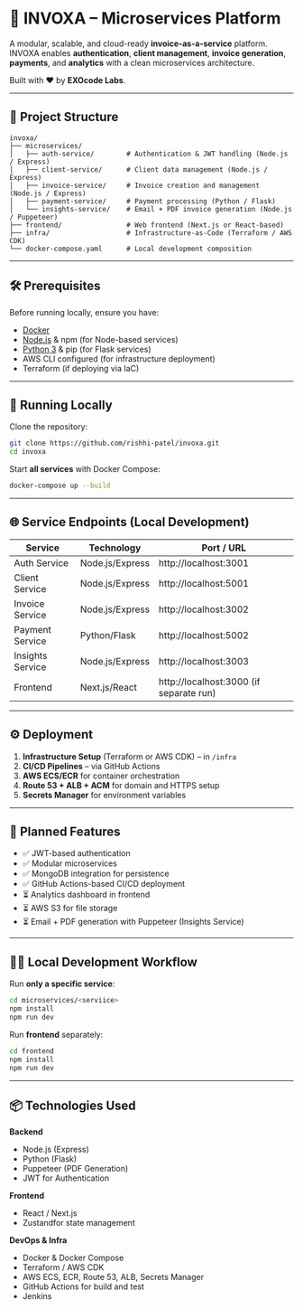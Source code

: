# 🚀 INVOXA – Microservices Platform

A modular, scalable, and cloud-ready **invoice-as-a-service** platform.
INVOXA enables **authentication**, **client management**, **invoice generation**, **payments**, and **analytics** with a clean microservices architecture.

Built with ❤️ by **EXOcode Labs**.

---

## 📂 Project Structure

```
invoxa/
├── microservices/
│   ├── auth-service/        # Authentication & JWT handling (Node.js / Express)
│   ├── client-service/      # Client data management (Node.js / Express)
│   ├── invoice-service/     # Invoice creation and management (Node.js / Express)
│   ├── payment-service/     # Payment processing (Python / Flask)
│   └── insights-service/    # Email + PDF invoice generation (Node.js / Puppeteer)
├── frontend/                # Web frontend (Next.js or React-based)
├── infra/                   # Infrastructure-as-Code (Terraform / AWS CDK)
└── docker-compose.yaml      # Local development composition
```

---

## 🛠 Prerequisites

Before running locally, ensure you have:

- [Docker](https://www.docker.com/)
- [Node.js](https://nodejs.org/) & npm (for Node-based services)
- [Python 3](https://www.python.org/) & pip (for Flask services)
- AWS CLI configured (for infrastructure deployment)
- Terraform (if deploying via IaC)

---

## 🚀 Running Locally

Clone the repository:

```bash
git clone https://github.com/rishhi-patel/invoxa.git
cd invoxa
```

Start **all services** with Docker Compose:

```bash
docker-compose up --build
```

---

## 🌐 Service Endpoints (Local Development)

| Service          | Technology      | Port / URL                              |
| ---------------- | --------------- | --------------------------------------- |
| Auth Service     | Node.js/Express | http://localhost:3001                   |
| Client Service   | Node.js/Express | http://localhost:5001                   |
| Invoice Service  | Node.js/Express | http://localhost:3002                   |
| Payment Service  | Python/Flask    | http://localhost:5002                   |
| Insights Service | Node.js/Express | http://localhost:3003                   |
| Frontend         | Next.js/React   | http://localhost:3000 (if separate run) |

---

## ⚙️ Deployment

1. **Infrastructure Setup** (Terraform or AWS CDK) – in `/infra`
2. **CI/CD Pipelines** – via GitHub Actions
3. **AWS ECS/ECR** for container orchestration
4. **Route 53 + ALB + ACM** for domain and HTTPS setup
5. **Secrets Manager** for environment variables

---

## 📌 Planned Features

- ✅ JWT-based authentication
- ✅ Modular microservices
- ✅ MongoDB integration for persistence
- ✅ GitHub Actions-based CI/CD deployment
- ⏳ Analytics dashboard in frontend
- ⏳ AWS S3 for file storage
- ⏳ Email + PDF generation with Puppeteer (Insights Service)

---

## 🧑‍💻 Local Development Workflow

Run **only a specific service**:

```bash
cd microservices/<serviice>
npm install
npm run dev
```

Run **frontend** separately:

```bash
cd frontend
npm install
npm run dev
```

---

## 📦 Technologies Used

**Backend**

- Node.js (Express)
- Python (Flask)
- Puppeteer (PDF Generation)
- JWT for Authentication

**Frontend**

- React / Next.js
- Zustandfor state management

**DevOps & Infra**

- Docker & Docker Compose
- Terraform / AWS CDK
- AWS ECS, ECR, Route 53, ALB, Secrets Manager
- GitHub Actions for build and test
- Jenkins
